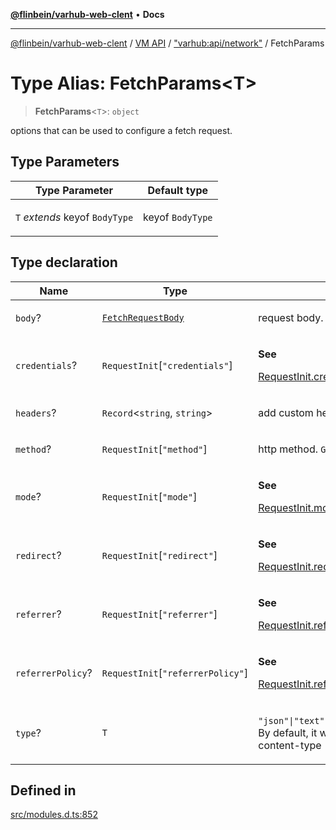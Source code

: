 [**@flinbein/varhub-web-clent**](../../../../README.md) • **Docs**

***

[@flinbein/varhub-web-clent](../../../../README.md) / [VM API](../../../README.md) / ["varhub:api/network"](../README.md) / FetchParams

# Type Alias: FetchParams\<T\>

> **FetchParams**\<`T`\>: `object`

options that can be used to configure a fetch request.

## Type Parameters

<table>
<thead>
<tr>
<th>Type Parameter</th>
<th>Default type</th>
</tr>
</thead>
<tbody>
<tr>
<td>

`T` *extends* keyof `BodyType`

</td>
<td>

keyof `BodyType`

</td>
</tr>
</tbody>
</table>

## Type declaration

<table>
<thead>
<tr>
<th>Name</th>
<th>Type</th>
<th>Description</th>
<th>Defined in</th>
</tr>
</thead>
<tbody>
<tr>
<td>

`body`?

</td>
<td>

[`FetchRequestBody`](FetchRequestBody.md)

</td>
<td>

request body. Empty by default.

</td>
<td>

[src/modules.d.ts:868](https://github.com/flinbein/varhub-web-client/blob/03abd2bf517b76514fc1e5aae61e36810a87369c/src/modules.d.ts#L868)

</td>
</tr>
<tr>
<td>

`credentials`?

</td>
<td>

`RequestInit`\[`"credentials"`\]

</td>
<td>

**See**

[RequestInit.credentials](https://developer.mozilla.org/en-US/docs/Web/API/RequestInit#credentials)

</td>
<td>

[src/modules.d.ts:876](https://github.com/flinbein/varhub-web-client/blob/03abd2bf517b76514fc1e5aae61e36810a87369c/src/modules.d.ts#L876)

</td>
</tr>
<tr>
<td>

`headers`?

</td>
<td>

`Record`\<`string`, `string`\>

</td>
<td>

add custom headers to the request

</td>
<td>

[src/modules.d.ts:864](https://github.com/flinbein/varhub-web-client/blob/03abd2bf517b76514fc1e5aae61e36810a87369c/src/modules.d.ts#L864)

</td>
</tr>
<tr>
<td>

`method`?

</td>
<td>

`RequestInit`\[`"method"`\]

</td>
<td>

http method. `GET` by default

</td>
<td>

[src/modules.d.ts:860](https://github.com/flinbein/varhub-web-client/blob/03abd2bf517b76514fc1e5aae61e36810a87369c/src/modules.d.ts#L860)

</td>
</tr>
<tr>
<td>

`mode`?

</td>
<td>

`RequestInit`\[`"mode"`\]

</td>
<td>

**See**

[RequestInit.mode](https://developer.mozilla.org/en-US/docs/Web/API/RequestInit#mode)

</td>
<td>

[src/modules.d.ts:880](https://github.com/flinbein/varhub-web-client/blob/03abd2bf517b76514fc1e5aae61e36810a87369c/src/modules.d.ts#L880)

</td>
</tr>
<tr>
<td>

`redirect`?

</td>
<td>

`RequestInit`\[`"redirect"`\]

</td>
<td>

**See**

[RequestInit.redirect](https://developer.mozilla.org/en-US/docs/Web/API/RequestInit#redirect)

</td>
<td>

[src/modules.d.ts:872](https://github.com/flinbein/varhub-web-client/blob/03abd2bf517b76514fc1e5aae61e36810a87369c/src/modules.d.ts#L872)

</td>
</tr>
<tr>
<td>

`referrer`?

</td>
<td>

`RequestInit`\[`"referrer"`\]

</td>
<td>

**See**

[RequestInit.referrer](https://developer.mozilla.org/en-US/docs/Web/API/RequestInit#referrer)

</td>
<td>

[src/modules.d.ts:884](https://github.com/flinbein/varhub-web-client/blob/03abd2bf517b76514fc1e5aae61e36810a87369c/src/modules.d.ts#L884)

</td>
</tr>
<tr>
<td>

`referrerPolicy`?

</td>
<td>

`RequestInit`\[`"referrerPolicy"`\]

</td>
<td>

**See**

[RequestInit.referrerPolicy](https://developer.mozilla.org/en-US/docs/Web/API/RequestInit#referrerpolicy)

</td>
<td>

[src/modules.d.ts:888](https://github.com/flinbein/varhub-web-client/blob/03abd2bf517b76514fc1e5aae61e36810a87369c/src/modules.d.ts#L888)

</td>
</tr>
<tr>
<td>

`type`?

</td>
<td>

`T`

</td>
<td>

`"json"|"text"|"arrayBuffer"|"formData"`. By default, it will define using header content-type

</td>
<td>

[src/modules.d.ts:856](https://github.com/flinbein/varhub-web-client/blob/03abd2bf517b76514fc1e5aae61e36810a87369c/src/modules.d.ts#L856)

</td>
</tr>
</tbody>
</table>

## Defined in

[src/modules.d.ts:852](https://github.com/flinbein/varhub-web-client/blob/03abd2bf517b76514fc1e5aae61e36810a87369c/src/modules.d.ts#L852)
